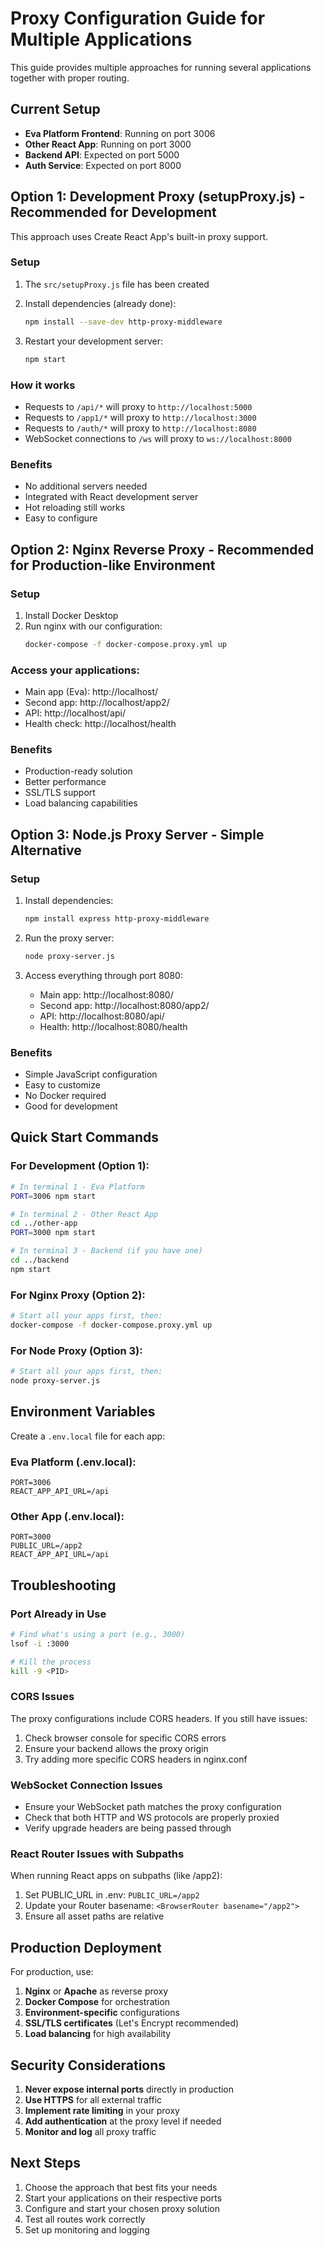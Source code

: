 # Proxy Configuration Guide for Multiple Applications

This guide provides multiple approaches for running several applications together with proper routing.

## Current Setup

- **Eva Platform Frontend**: Running on port 3006
- **Other React App**: Running on port 3000
- **Backend API**: Expected on port 5000
- **Auth Service**: Expected on port 8000

## Option 1: Development Proxy (setupProxy.js) - Recommended for Development

This approach uses Create React App's built-in proxy support.

### Setup

1. The `src/setupProxy.js` file has been created
2. Install dependencies (already done):

   ```bash
   npm install --save-dev http-proxy-middleware
   ```

3. Restart your development server:
   ```bash
   npm start
   ```

### How it works

- Requests to `/api/*` will proxy to `http://localhost:5000`
- Requests to `/app1/*` will proxy to `http://localhost:3000`
- Requests to `/auth/*` will proxy to `http://localhost:8080`
- WebSocket connections to `/ws` will proxy to `ws://localhost:8000`

### Benefits

- No additional servers needed
- Integrated with React development server
- Hot reloading still works
- Easy to configure

## Option 2: Nginx Reverse Proxy - Recommended for Production-like Environment

### Setup

1. Install Docker Desktop
2. Run nginx with our configuration:
   ```bash
   docker-compose -f docker-compose.proxy.yml up
   ```

### Access your applications:

- Main app (Eva): http://localhost/
- Second app: http://localhost/app2/
- API: http://localhost/api/
- Health check: http://localhost/health

### Benefits

- Production-ready solution
- Better performance
- SSL/TLS support
- Load balancing capabilities

## Option 3: Node.js Proxy Server - Simple Alternative

### Setup

1. Install dependencies:

   ```bash
   npm install express http-proxy-middleware
   ```

2. Run the proxy server:

   ```bash
   node proxy-server.js
   ```

3. Access everything through port 8080:
   - Main app: http://localhost:8080/
   - Second app: http://localhost:8080/app2/
   - API: http://localhost:8080/api/
   - Health: http://localhost:8080/health

### Benefits

- Simple JavaScript configuration
- Easy to customize
- No Docker required
- Good for development

## Quick Start Commands

### For Development (Option 1):

```bash
# In terminal 1 - Eva Platform
PORT=3006 npm start

# In terminal 2 - Other React App
cd ../other-app
PORT=3000 npm start

# In terminal 3 - Backend (if you have one)
cd ../backend
npm start
```

### For Nginx Proxy (Option 2):

```bash
# Start all your apps first, then:
docker-compose -f docker-compose.proxy.yml up
```

### For Node Proxy (Option 3):

```bash
# Start all your apps first, then:
node proxy-server.js
```

## Environment Variables

Create a `.env.local` file for each app:

### Eva Platform (.env.local):

```
PORT=3006
REACT_APP_API_URL=/api
```

### Other App (.env.local):

```
PORT=3000
PUBLIC_URL=/app2
REACT_APP_API_URL=/api
```

## Troubleshooting

### Port Already in Use

```bash
# Find what's using a port (e.g., 3000)
lsof -i :3000

# Kill the process
kill -9 <PID>
```

### CORS Issues

The proxy configurations include CORS headers. If you still have issues:

1. Check browser console for specific CORS errors
2. Ensure your backend allows the proxy origin
3. Try adding more specific CORS headers in nginx.conf

### WebSocket Connection Issues

- Ensure your WebSocket path matches the proxy configuration
- Check that both HTTP and WS protocols are properly proxied
- Verify upgrade headers are being passed through

### React Router Issues with Subpaths

When running React apps on subpaths (like /app2):

1. Set PUBLIC_URL in .env: `PUBLIC_URL=/app2`
2. Update your Router basename: `<BrowserRouter basename="/app2">`
3. Ensure all asset paths are relative

## Production Deployment

For production, use:

1. **Nginx** or **Apache** as reverse proxy
2. **Docker Compose** for orchestration
3. **Environment-specific** configurations
4. **SSL/TLS certificates** (Let's Encrypt recommended)
5. **Load balancing** for high availability

## Security Considerations

1. **Never expose internal ports** directly in production
2. **Use HTTPS** for all external traffic
3. **Implement rate limiting** in your proxy
4. **Add authentication** at the proxy level if needed
5. **Monitor and log** all proxy traffic

## Next Steps

1. Choose the approach that best fits your needs
2. Start your applications on their respective ports
3. Configure and start your chosen proxy solution
4. Test all routes work correctly
5. Set up monitoring and logging
